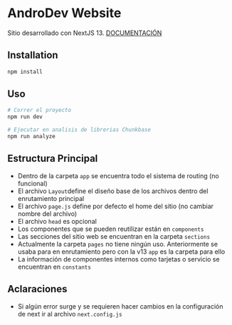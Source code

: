 # AndroDev Website

Sitio desarrollado con NextJS 13. [DOCUMENTACIÓN](https://beta.nextjs.org/docs)
## Installation


```bash
npm install
```

## Uso

```bash
# Correr el proyecto
npm run dev

# Ejecutar en analisis de librerias Chunkbase
npm run analyze
```

## Estructura Principal

- Dentro de la carpeta ```app``` se encuentra todo el sistema de routing (no funcional)
- El archivo ```Layout```define el diseño base de los archivos dentro del enrutamiento principal
- El archivo ```page.js``` define por defecto el home del sitio (no cambiar nombre del archivo)
- El archivo ```head``` es opcional
- Los componentes que se pueden reutilizar están en ```components```
- Las secciones del sitio web se encuentran en la carpeta ```sections```
- Actualmente la carpeta ```pages``` no tiene ningún uso. Anteriormente se usaba para en enrutamiento pero con la v13 ```app``` es la carpeta para ello
- La información de componentes internos como tarjetas o servicio se encuentran en ```constants```

## Aclaraciones

- Si algún error surge y se requieren hacer cambios en la configuración de next ir al archivo ```next.config.js```
